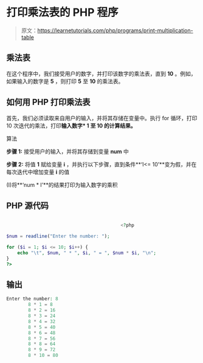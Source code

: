 # 打印乘法表的 PHP 程序

> 原文：<https://learnetutorials.com/php/programs/print-multiplication-table>

## 乘法表

在这个程序中，我们接受用户的数字，并打印该数字的乘法表，直到 **10** 。例如，如果输入的数字是 **5** ，则打印 **5** 至 **10** 的乘法表。

## 如何用 PHP 打印乘法表

首先，我们必须读取来自用户的输入，并将其存储在变量中。执行 for 循环，打印 10 次迭代的乘法，打印**输入数字* 1 至 10 的计算结果。**

算法

**步骤 1:** 接受用户的输入，并将其存储到变量 **num** 中

**步骤 2:** 将值 **1** 赋给变量 **i** ，并执行以下步骤，直到条件**‘I<= 10’**变为假，并在每次迭代中增加变量 **i** 的值

(I)将**‘num * I’**的结果打印为输入数字的乘积

## PHP 源代码

```php

                                          <?php

$num = readline("Enter the number: ");

for ($i = 1; $i <= 10; $i++) {
    echo "\t", $num, " * ", $i, " = ", $num * $i, "\n";
}
?>

```

## 输出

```php
Enter the number: 8
        8 * 1 = 8
        8 * 2 = 16
        8 * 3 = 24
        8 * 4 = 32
        8 * 5 = 40
        8 * 6 = 48
        8 * 7 = 56
        8 * 8 = 64
        8 * 9 = 72
        8 * 10 = 80
```